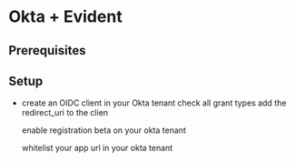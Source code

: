 # Okta + Evident #


## Prerequisites ##


## Setup ##

* create an OIDC client in your Okta tenant
	check all grant types
	add the redirect_uri to the clien

	enable registration beta on your okta tenant

	whitelist your app url in your okta tenant